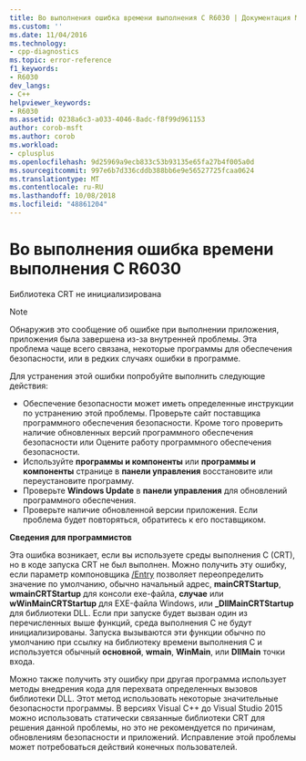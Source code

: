 ```yaml
---
title: Во выполнения ошибка времени выполнения C R6030 | Документация Майкрософт
ms.custom: ''
ms.date: 11/04/2016
ms.technology:
- cpp-diagnostics
ms.topic: error-reference
f1_keywords:
- R6030
dev_langs:
- C++
helpviewer_keywords:
- R6030
ms.assetid: 0238a6c3-a033-4046-8adc-f8f99d961153
author: corob-msft
ms.author: corob
ms.workload:
- cplusplus
ms.openlocfilehash: 9d25969a9ecb833c53b93135e65fa27b4f005a0d
ms.sourcegitcommit: 997e6b7d336cddb388bb6e9e56527725fcaa0624
ms.translationtype: MT
ms.contentlocale: ru-RU
ms.lasthandoff: 10/08/2018
ms.locfileid: "48861204"
---
```

# <a name="c-runtime-error-r6030"></a>Во выполнения ошибка времени выполнения C R6030

Библиотека CRT не инициализирована

> [!NOTE]
> Обнаружив это сообщение об ошибке при выполнении приложения, приложения была завершена из-за внутренней проблемы. Эта проблема чаще всего связана, некоторые программы для обеспечения безопасности, или в редких случаях ошибки в программе.
>
> Для устранения этой ошибки попробуйте выполнить следующие действия:
>
> - Обеспечение безопасности может иметь определенные инструкции по устранению этой проблемы. Проверьте сайт поставщика программного обеспечения безопасности. Кроме того проверить наличие обновленных версий программного обеспечения безопасности или Оцените работу программного обеспечения безопасности.
> - Используйте **программы и компоненты** или **программы и компоненты** странице в **панели управления** восстановите или переустановите программу.
> - Проверьте **Windows Update** в **панели управления** для обновлений программного обеспечения.
> - Проверьте наличие обновленной версии приложения. Если проблема будет повторяться, обратитесь к его поставщиком.

**Сведения для программистов**

Эта ошибка возникает, если вы используете среды выполнения C (CRT), но в коде запуска CRT не был выполнен. Можно получить эту ошибку, если параметр компоновщика [/Entry](../../build/reference/entry-entry-point-symbol.md) позволяет переопределить значение по умолчанию, обычно начальный адрес, **mainCRTStartup**, **wmainCRTStartup** для консоли exe-файла, **случае** или **wWinMainCRTStartup** для EXE-файла Windows, или **_DllMainCRTStartup** для библиотеки DLL. Если при запуске будет вызван один из перечисленных выше функций, среда выполнения C не будут инициализированы. Запуска вызываются эти функции обычно по умолчанию при ссылку на библиотеку времени выполнения C и используется обычный **основной**, **wmain**, **WinMain**, или  **DllMain** точки входа.

Можно также получить эту ошибку при другая программа использует методы внедрения кода для перехвата определенных вызовов библиотеки DLL. Этот метод использовать некоторые значительные безопасности программы. В версиях Visual C++ до Visual Studio 2015 можно использовать статически связанные библиотеки CRT для решения данной проблемы, но это не рекомендуется по причинам, обновлениям безопасности и приложений. Исправление этой проблемы может потребоваться действий конечных пользователей.